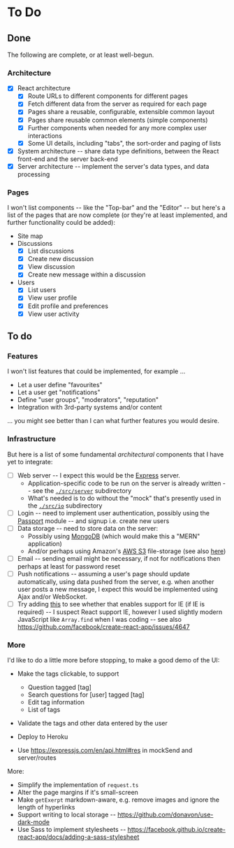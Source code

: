 # To Do

## Done

The following are complete, or at least well-begun.

### Architecture

- [x] React architecture
  - [x] Route URLs to different components for different pages
  - [x] Fetch different data from the server as required for each page
  - [x] Pages share a reusable, configurable, extensible common layout
  - [x] Pages share reusable common elements (simple components)
  - [x] Further components when needed for any more complex user interactions
  - [x] Some UI details, including "tabs", the sort-order and paging of lists
- [x] System architecture -- share data type definitions, between the React front-end and the server back-end
- [x] Server architecture -- implement the server's data types, and data processing

### Pages

I won't list components -- like the "Top-bar" and the "Editor" -- but here's a list of the pages that are now complete
(or they're at least implemented, and further functionality could be added):

- Site map
- Discussions
  - [x] List discussions
  - [x] Create new discussion
  - [x] View discussion
  - [x] Create new message within a discussion
- Users
  - [x] List users
  - [x] View user profile
  - [x] Edit profile and preferences
  - [x] View user activity

## To do

### Features

I won't list features that could be implemented, for example ...

- Let a user define "favourites"
- Let a user get "notifications"
- Define "user groups", "moderators", "reputation"
- Integration with 3rd-party systems and/or content

... you might see better than I can what further features you would desire.

### Infrastructure

But here is a list of some fundamental *architectural* components that I have yet to integrate:

- [ ] Web server -- I expect this would be the [Express](https://expressjs.com/) server.
  - Application-specific code to be run on the server is already written -- see the [`./src/server`](./src/server)
  subdirectory
  - What's needed is to do without the "mock" that's presently used in the [`./src/io`](./src/io) subdirectory
- [ ] Login -- need to implement user authentication, possibly using the [Passport](http://www.passportjs.org/) module
  -- and signup i.e. create new users
- [ ] Data storage -- need to store data on the server:
  - Possibly using [MongoDB](https://www.mongodb.com/) (which would make this a "MERN" application)
  - And/or perhaps using Amazon's [AWS S3](https://aws.amazon.com/s3/) file-storage
    (see also [here](https://devcenter.heroku.com/articles/s3))
- [ ] Email -- sending email might be necessary, if not for notifications then perhaps at least for password reset
- [ ] Push notifications -- assuming a user's page should update automatically, using data pushed from the server,
  e.g. when another user posts a new message, I expect this would be implemented using Ajax and/or WebSocket.
- [ ] Try adding [this](https://stackoverflow.com/a/50827450/49942) to see whether that enables support for IE (if IE is
required) -- I suspect React support IE, however I used slightly modern JavaScript like `Array.find` when I was coding
-- see also https://github.com/facebook/create-react-app/issues/4647

### More

I'd like to do a little more before stopping, to make a good demo of the UI:

- Make the tags clickable, to support
  - Question tagged [tag]
  - Search questions for [user] tagged [tag]
  - Edit tag information
  - List of tags
- Validate the tags and other data entered by the user
- Deploy to Heroku

- Use https://expressjs.com/en/api.html#res in mockSend and server/routes

More:

- Simplify the implementation of `request.ts`
- Alter the page margins if it's small-screen
- Make `getExerpt` markdown-aware, e.g. remove images and ignore the length of hyperlinks
- Support writing to local storage -- https://github.com/donavon/use-dark-mode
- Use Sass to implement stylesheets -- https://facebook.github.io/create-react-app/docs/adding-a-sass-stylesheet